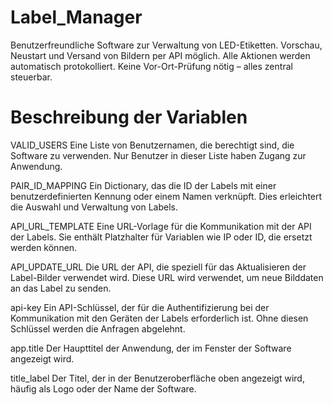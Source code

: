 # Label_Manager
 Benutzerfreundliche Software zur Verwaltung von LED-Etiketten. Vorschau, Neustart und Versand von Bildern per API möglich. Alle Aktionen werden automatisch protokolliert. Keine Vor-Ort-Prüfung nötig – alles zentral steuerbar.
# Beschreibung der Variablen
VALID_USERS
Eine Liste von Benutzernamen, die berechtigt sind, die Software zu verwenden. Nur Benutzer in dieser Liste haben Zugang zur Anwendung.

PAIR_ID_MAPPING
Ein Dictionary, das die ID der Labels mit einer benutzerdefinierten Kennung oder einem Namen verknüpft. Dies erleichtert die Auswahl und Verwaltung von Labels.

API_URL_TEMPLATE
Eine URL-Vorlage für die Kommunikation mit der API der Labels. Sie enthält Platzhalter für Variablen wie IP oder ID, die ersetzt werden können.

API_UPDATE_URL
Die URL der API, die speziell für das Aktualisieren der Label-Bilder verwendet wird. Diese URL wird verwendet, um neue Bilddaten an das Label zu senden.

api-key
Ein API-Schlüssel, der für die Authentifizierung bei der Kommunikation mit den Geräten der Labels erforderlich ist. Ohne diesen Schlüssel werden die Anfragen abgelehnt.

app.title
Der Haupttitel der Anwendung, der im Fenster der Software angezeigt wird.

title_label
Der Titel, der in der Benutzeroberfläche oben angezeigt wird, häufig als Logo oder der Name der Software.

